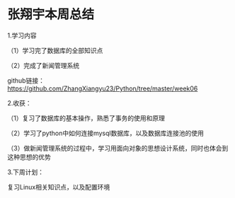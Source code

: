# 张翔宇本周总结

1.学习内容

（1）学习完了数据库的全部知识点

（2）完成了新闻管理系统

github链接：https://github.com/ZhangXiangyu23/Python/tree/master/week06

2.收获：

（1）复习了数据库的基本操作，熟悉了事务的使用和原理

（2）学习了python中如何连接mysql数据库，以及数据库连接池的使用

（3）做新闻管理系统的过程中，学习用面向对象的思想设计系统，同时也体会到这种思想的优势

3.下周计划：

复习Linux相关知识点，以及配置环境

